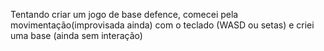 Tentando criar um jogo de base defence, comecei pela movimentação(improvisada ainda) com o teclado (WASD ou setas) e criei uma base (ainda sem interação)
